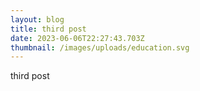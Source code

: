 ```yaml
---
layout: blog
title: third post
date: 2023-06-06T22:27:43.703Z
thumbnail: /images/uploads/education.svg
---
```

third post